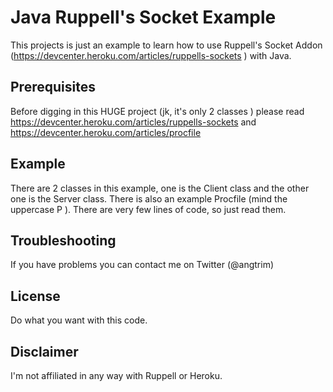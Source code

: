 # Java Ruppell's Socket Example

This projects is just an example to learn how to use Ruppell's Socket Addon (https://devcenter.heroku.com/articles/ruppells-sockets ) with Java.

## Prerequisites

Before digging in this HUGE project (jk, it's only 2 classes ) please read https://devcenter.heroku.com/articles/ruppells-sockets  and https://devcenter.heroku.com/articles/procfile 

## Example

There are 2 classes in this example, one is the Client class and the other one is the Server class.
There is also an example Procfile (mind the uppercase P ).
There are very few lines of code, so just read them.

## Troubleshooting

If you have problems you can contact me on Twitter (@angtrim)

## License

Do what you want with this code.

## Disclaimer

I'm not affiliated in any way with Ruppell or Heroku.

